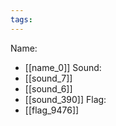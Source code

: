 ```yaml
---
tags:
---
```

Name:
- [[name_0]]
Sound:
- [[sound_7]]
- [[sound_6]]
- [[sound_390]]
Flag:
- [[flag_9476]]
